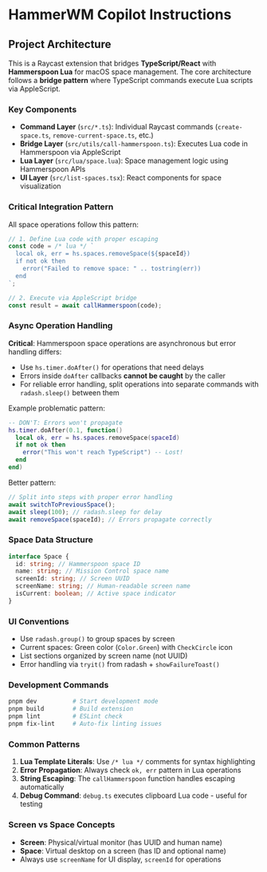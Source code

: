 # HammerWM Copilot Instructions

## Project Architecture

This is a Raycast extension that bridges **TypeScript/React** with **Hammerspoon Lua** for macOS space management. The core architecture follows a **bridge pattern** where TypeScript commands execute Lua scripts via AppleScript.

### Key Components

- **Command Layer** (`src/*.ts`): Individual Raycast commands (`create-space.ts`, `remove-current-space.ts`, etc.)
- **Bridge Layer** (`src/utils/call-hammerspoon.ts`): Executes Lua code in Hammerspoon via AppleScript
- **Lua Layer** (`src/lua/space.lua`): Space management logic using Hammerspoon APIs
- **UI Layer** (`src/list-spaces.tsx`): React components for space visualization

### Critical Integration Pattern

All space operations follow this pattern:

```typescript
// 1. Define Lua code with proper escaping
const code = /* lua */ `
  local ok, err = hs.spaces.removeSpace(${spaceId})
  if not ok then
    error("Failed to remove space: " .. tostring(err))
  end
`;

// 2. Execute via AppleScript bridge
const result = await callHammerspoon(code);
```

### Async Operation Handling

**Critical**: Hammerspoon space operations are asynchronous but error handling differs:

- Use `hs.timer.doAfter()` for operations that need delays
- Errors inside `doAfter` callbacks **cannot be caught** by the caller
- For reliable error handling, split operations into separate commands with `radash.sleep()` between them

Example problematic pattern:

```lua
-- DON'T: Errors won't propagate
hs.timer.doAfter(0.1, function()
  local ok, err = hs.spaces.removeSpace(spaceId)
  if not ok then
    error("This won't reach TypeScript") -- Lost!
  end
end)
```

Better pattern:

```typescript
// Split into steps with proper error handling
await switchToPreviousSpace();
await sleep(100); // radash.sleep for delay
await removeSpace(spaceId); // Errors propagate correctly
```

### Space Data Structure

```typescript
interface Space {
  id: string; // Hammerspoon space ID
  name: string; // Mission Control space name
  screenId: string; // Screen UUID
  screenName: string; // Human-readable screen name
  isCurrent: boolean; // Active space indicator
}
```

### UI Conventions

- Use `radash.group()` to group spaces by screen
- Current spaces: Green color (`Color.Green`) with `CheckCircle` icon
- List sections organized by screen name (not UUID)
- Error handling via `tryit()` from radash + `showFailureToast()`

### Development Commands

```bash
pnpm dev          # Start development mode
pnpm build        # Build extension
pnpm lint         # ESLint check
pnpm fix-lint     # Auto-fix linting issues
```

### Common Patterns

1. **Lua Template Literals**: Use `/* lua */` comments for syntax highlighting
2. **Error Propagation**: Always check `ok, err` pattern in Lua operations
3. **String Escaping**: The `callHammerspoon` function handles escaping automatically
4. **Debug Command**: `debug.ts` executes clipboard Lua code - useful for testing

### Screen vs Space Concepts

- **Screen**: Physical/virtual monitor (has UUID and human name)
- **Space**: Virtual desktop on a screen (has ID and optional name)
- Always use `screenName` for UI display, `screenId` for operations
